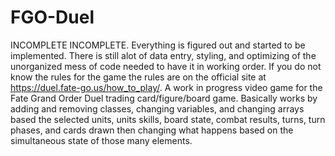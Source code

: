 # FGO-Duel
INCOMPLETE
INCOMPLETE. Everything is figured out and started to be implemented. There is still alot of data entry, styling, and optimizing of the unorganized mess of code needed to have it in working order. If you do not know the rules for the game the rules are on the official site at https://duel.fate-go.us/how_to_play/. A work in progress video game for the Fate Grand Order Duel trading card/figure/board game. Basically works by adding and removing classes, changing variables, and changing arrays based the selected units, units skills, board state, combat results, turns, turn phases, and cards drawn then changing what happens based on the simultaneous state of those many elements.
